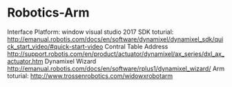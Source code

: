 # Robotics-Arm
Interface
Platform: window visual studio 2017
SDK toturial:
http://emanual.robotis.com/docs/en/software/dynamixel/dynamixel_sdk/quick_start_video/#quick-start-video
Contral Table Address
http://support.robotis.com/en/product/actuator/dynamixel/ax_series/dxl_ax_actuator.htm
Dynamixel Wizard
http://emanual.robotis.com/docs/en/software/rplus1/dynamixel_wizard/
Arm toturial:
http://www.trossenrobotics.com/widowxrobotarm
